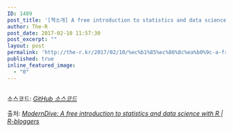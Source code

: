 ```yaml
---
ID: 1409
post_title: '[책소개] A free introduction to statistics and data science with R | ModernDive'
author: The-R
post_date: 2017-02-10 11:57:30
post_excerpt: ""
layout: post
permalink: 'http://the-r.kr/2017/02/10/%ec%b1%85%ec%86%8c%ea%b0%9c-a-free-introduction-to-statistics-and-data-science-with-r-moderndive/'
published: true
inline_featured_image:
  - "0"
---
```

<a href="https://www.r-bloggers.com/moderndive-a-free-introduction-to-statistics-and-data-science-with-r/?utm_source=feedburner&utm_medium=email&utm_campaign=Feed%3A+RBloggers+%28R+bloggers%29"><img class="alignnone size-full" src="http://revolution-computing.typepad.com/.a/6a010534b1db25970b01b8d25e47d2970c-800wi" alt="" /></a>

<p>소스코드: <em><a href="https://github.com/ismayc/moderndiver-book.git/">GitHub 소스코드</a></em></p>

<p>출처: <em><a href="https://www.r-bloggers.com/moderndive-a-free-introduction-to-statistics-and-data-science-with-r/">ModernDive: A free introduction to statistics and data science with R | R-bloggers</a></em></p>